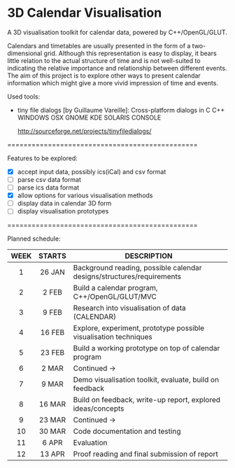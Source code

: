 # 3D Calendar Visualisation

A 3D visualisation toolkit for calendar data, powered by C++/OpenGL/GLUT. <p> Calendars and timetables are usually presented in the form of a two-dimensional grid. Although this representation is easy to display, it bears little relation to the actual structure of time and is not well-suited to indicating the relative importance and relationship between different events. The aim of this project is to explore other ways to present calendar information which might give a more vivid impression of time and events.

Used tools:
* tiny file dialogs [by Guillaume Vareille]: Cross-platform dialogs in C C++ WINDOWS OSX GNOME KDE SOLARIS CONSOLE <p>http://sourceforge.net/projects/tinyfiledialogs/
  

===============================================

Features to be explored:
- [x] accept input data, possibly ics(iCal) and csv format
- [ ] parse csv data format
- [ ] parse ics data format
- [x] allow options for various visualisation methods
- [ ] display data in calendar 3D form
- [ ] display visualisation prototypes

===============================================

Planned schedule:

|   WEEK    |     STARTS     |                              DESCRIPTION                              |
|:---------:|:--------------:|-----------------------------------------------------------------------|
|     1     |     26 JAN     | Background reading, possible calendar designs/structures/requirements |
|     2     |      2 FEB     | Build a calendar program, C++/OpenGL/GLUT/MVC                         |
|     3     |      9 FEB     | Research into visualisation of data (CALENDAR)                        |
|     4     |     16 FEB     | Explore, experiment, prototype possible visualisation techniques      |
|     5     |     23 FEB     | Build a working prototype on top of calendar program                  |
|     6     |      2 MAR     | Continued &rarr;                                                      |
|     7     |      9 MAR     | Demo visualisation toolkit, evaluate, build on feedback               |
|     8     |     16 MAR     | Build on feedback, write-up report, explored ideas/concepts           |
|     9     |     23 MAR     | Continued &rarr;                                                      |
|    10     |     30 MAR     | Code documentation and testing                                        |
|    11     |      6 APR     | Evaluation                                                            |
|    12     |     13 APR     | Proof reading and final submission of report                          |


